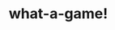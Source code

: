 ---
layout: blog
title: what-a-game!
category: blog
lat: 47.65287
lng: -122.35616
altitude: 14.19
image: https://s3-us-west-2.amazonaws.com/worldcup14/2014-06-13 13:48:14 PDT.jpg
---